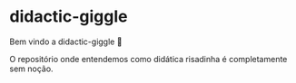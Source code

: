 # didactic-giggle

Bem vindo a didactic-giggle :tada:

O repositório onde entendemos como didática risadinha é completamente sem noção.